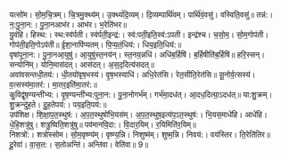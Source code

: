 

  
यत्सो॑म। सो॒म॒चि॒त्रम्। चि॒त्रमु॒क्थ्य॑म्। उ॒क्थ्यं॑दि॒व्यम्। दि॒व्यम्पार्थि॑वम्। पार्थि॑वं॒वसु॑। वस्विति॒वसु॑॥ तन्न॑:। न॒:पु॒ना॒न:। पु॒ना॒नआभ॑र। आभ॑र। भ॒रेति॑भर॥  
यु॒वंहि। हिस्थ:। स्थ:स्व॑र्पती। स्व॑र्पती॒इन्द्र॑:। स्व॑:पती॒इति॒स्व॑:ऽपती। इन्द्र॑श्च। च॒सो॒म॒। सो॒म॒गोप॑ती। गोप॑ती॒इति॒गोऽप॑ती॥ ई॒शा॒नापि॑प्यतम्। पि॒प्य॒तं॒धिय॑:। धिय॒इति॒धिय॑:॥  
वृषा॑पुना॒न:। पु॒ना॒नआ॒युषु॑। आ॒युषु॑स्त॒नय॑न्। स्त॒नय॒न्नधि॑। अधि॑ब॒र्हिषि॑। ब॒र्हिषीति॑ब॒र्हिषि॑॥ हरि॒स्सन्। सन्योनि॑म्। योनि॒मास॑दत्। आस॑दत्। अ॒स॒द॒दित्य॑सदत्॥  
अवा॑वसन्तधी॒तय॑:। धी॒तयो॑वृष॒भस्य॑। वृ॒ष॒भस्याधि॑। अधि॒रेत॑सि। रेत॒सीति॒रेत॑सि॥ सू॒नोर्व॒त्सस्य॑। व॒त्सस्य॑मा॒तर॑:। मा॒तर॒इति॑मा॒तर॑:॥  
कु॒विद्वृ॑ष॒ण्यन्ती॑भ्य:। वृ॒ष॒ण्यन्ती॑भ्य:पुना॒न:। पु॒ना॒नोगर्भ॑म्। गर्भ॑मा॒दध॑त्। आ॒दध॒दित्या॒ऽदध॑त्॥ या:शु॒क्रम्। शु॒क्रन्दु॑ह॒ते। दु॒ह॒तेपय॑:। पय॒इति॒पय॑:॥  
उप॑शिक्ष। शि॒क्षा॒प॒त॒स्थुष॑:। अ॒प॒त॒स्थुषो॑भि॒यस॑म्। अ॒प॒त॒स्थुष॒इत्य॑प॒ऽत॒स्थुष॑:। भि॒यस॒माधे॑हि। आधे॑हि। धे॒हि॒शत्रु॑षु। शत्रु॒ष्विति॒शत्रु॑षु॥ पव॑मानवि॒दा:। वि॒दार॒यिम्। र॒यिमिति॑र॒यिम्॥  
निशत्रो॑:। शत्रो॑स्सोम। सो॒म॒वृष्ण्य॑म्। वृष्ण्य॒न्नि। निशुष्म॑म्। शुष्म॒न्नि। निवय॑:। वय॑स्तिर। ति॒रेति॑तिर॥ दू॒रेवा॑। वा॒स॒त:। स॒तोअन्ति॑। अन्ति॑वा। वेति॑वा॥ 9॥  
